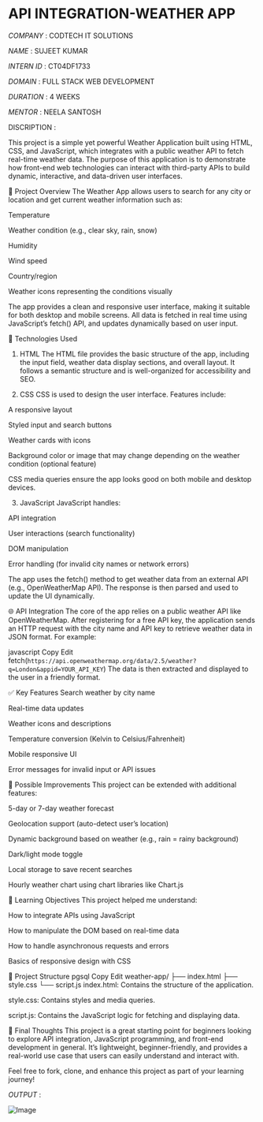 # API INTEGRATION-WEATHER APP

*COMPANY* : CODTECH IT SOLUTIONS

*NAME* : SUJEET KUMAR

*INTERN ID* : CT04DF1733

*DOMAIN* : FULL STACK WEB DEVELOPMENT

*DURATION* : 4 WEEKS

*MENTOR* : NEELA SANTOSH

DISCRIPTION : 

This project is a simple yet powerful Weather Application built using HTML, CSS, and JavaScript, which integrates with a public weather API to fetch real-time weather data. The purpose of this application is to demonstrate how front-end web technologies can interact with third-party APIs to build dynamic, interactive, and data-driven user interfaces.

📌 Project Overview
The Weather App allows users to search for any city or location and get current weather information such as:

Temperature

Weather condition (e.g., clear sky, rain, snow)

Humidity

Wind speed

Country/region

Weather icons representing the conditions visually

The app provides a clean and responsive user interface, making it suitable for both desktop and mobile screens. All data is fetched in real time using JavaScript’s fetch() API, and updates dynamically based on user input.

🔧 Technologies Used
1. HTML
The HTML file provides the basic structure of the app, including the input field, weather data display sections, and overall layout. It follows a semantic structure and is well-organized for accessibility and SEO.

2. CSS
CSS is used to design the user interface. Features include:

A responsive layout

Styled input and search buttons

Weather cards with icons

Background color or image that may change depending on the weather condition (optional feature)

CSS media queries ensure the app looks good on both mobile and desktop devices.

3. JavaScript
JavaScript handles:

API integration

User interactions (search functionality)

DOM manipulation

Error handling (for invalid city names or network errors)

The app uses the fetch() method to get weather data from an external API (e.g., OpenWeatherMap API). The response is then parsed and used to update the UI dynamically.

🌐 API Integration
The core of the app relies on a public weather API like OpenWeatherMap. After registering for a free API key, the application sends an HTTP request with the city name and API key to retrieve weather data in JSON format. For example:

javascript
Copy
Edit
fetch(`https://api.openweathermap.org/data/2.5/weather?q=London&appid=YOUR_API_KEY`)
The data is then extracted and displayed to the user in a friendly format.

✅ Key Features
Search weather by city name

Real-time data updates

Weather icons and descriptions

Temperature conversion (Kelvin to Celsius/Fahrenheit)

Mobile responsive UI

Error messages for invalid input or API issues

🚀 Possible Improvements
This project can be extended with additional features:

5-day or 7-day weather forecast

Geolocation support (auto-detect user’s location)

Dynamic background based on weather (e.g., rain = rainy background)

Dark/light mode toggle

Local storage to save recent searches

Hourly weather chart using chart libraries like Chart.js

🧠 Learning Objectives
This project helped me understand:

How to integrate APIs using JavaScript

How to manipulate the DOM based on real-time data

How to handle asynchronous requests and errors

Basics of responsive design with CSS

📁 Project Structure
pgsql
Copy
Edit
weather-app/
├── index.html
├── style.css
└── script.js
index.html: Contains the structure of the application.

style.css: Contains styles and media queries.

script.js: Contains the JavaScript logic for fetching and displaying data.

💬 Final Thoughts
This project is a great starting point for beginners looking to explore API integration, JavaScript programming, and front-end development in general. It’s lightweight, beginner-friendly, and provides a real-world use case that users can easily understand and interact with.

Feel free to fork, clone, and enhance this project as part of your learning journey!



*OUTPUT* : 

![Image](https://github.com/user-attachments/assets/b4de4a00-4aa3-4175-9b01-fd21df596723)
